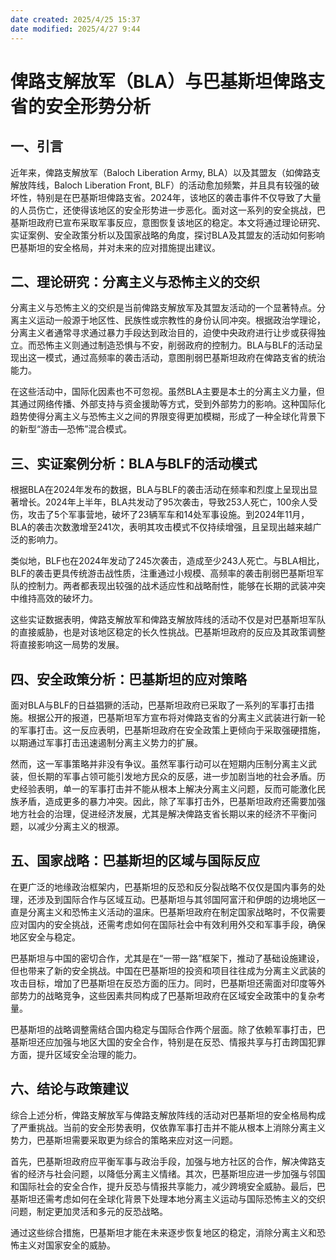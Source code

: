 ```yaml
---
date created: 2025/4/25 15:37
date modified: 2025/4/27 9:44
---
```

# 俾路支解放军（BLA）与巴基斯坦俾路支省的安全形势分析

## 一、引言

近年来，俾路支解放军（Baloch Liberation Army, BLA）以及其盟友（如俾路支解放阵线，Baloch Liberation Front, BLF）的活动愈加频繁，并且具有较强的破坏性，特别是在巴基斯坦俾路支省。2024年，该地区的袭击事件不仅导致了大量的人员伤亡，还使得该地区的安全形势进一步恶化。面对这一系列的安全挑战，巴基斯坦政府已宣布采取军事反应，意图恢复该地区的稳定。本文将通过理论研究、实证案例、安全政策分析以及国家战略的角度，探讨BLA及其盟友的活动如何影响巴基斯坦的安全格局，并对未来的应对措施提出建议。

## 二、理论研究：分离主义与恐怖主义的交织

分离主义与恐怖主义的交织是当前俾路支解放军及其盟友活动的一个显著特点。分离主义运动一般源于地区性、民族性或宗教性的身份认同冲突。根据政治学理论，分离主义者通常寻求通过暴力手段达到政治目的，迫使中央政府进行让步或获得独立。而恐怖主义则通过制造恐惧与不安，削弱政府的控制力。BLA与BLF的活动呈现出这一模式，通过高频率的袭击活动，意图削弱巴基斯坦政府在俾路支省的统治能力。

在这些活动中，国际化因素也不可忽视。虽然BLA主要是本土的分离主义力量，但其通过网络传播、外部支持与资金援助等方式，受到外部势力的影响。这种国际化趋势使得分离主义与恐怖主义之间的界限变得更加模糊，形成了一种全球化背景下的新型“游击—恐怖”混合模式。

## 三、实证案例分析：BLA与BLF的活动模式

根据BLA在2024年发布的数据，BLA与BLF的袭击活动在频率和烈度上呈现出显著增长。2024年上半年，BLA共发动了95次袭击，导致253人死亡，100余人受伤，攻击了5个军事营地，破坏了23辆军车和14处军事设施。到2024年11月，BLA的袭击次数激增至241次，表明其攻击模式不仅持续增强，且呈现出越来越广泛的影响力。

类似地，BLF也在2024年发动了245次袭击，造成至少243人死亡。与BLA相比，BLF的袭击更具传统游击战性质，注重通过小规模、高频率的袭击削弱巴基斯坦军队的控制力。两者都表现出较强的战术适应性和战略耐性，能够在长期的武装冲突中维持高效的破坏力。

这些实证数据表明，俾路支解放军和俾路支解放阵线的活动不仅是对巴基斯坦军队的直接威胁，也是对该地区稳定的长久性挑战。巴基斯坦政府的反应及其政策调整将直接影响这一局势的发展。

## 四、安全政策分析：巴基斯坦的应对策略

面对BLA与BLF的日益猖獗的活动，巴基斯坦政府已采取了一系列的军事打击措施。根据公开的报道，巴基斯坦军方宣布将对俾路支省的分离主义武装进行新一轮的军事打击。这一反应表明，巴基斯坦政府在安全政策上更倾向于采取强硬措施，以期通过军事打击迅速遏制分离主义势力的扩展。

然而，这一军事策略并非没有争议。虽然军事行动可以在短期内压制分离主义武装，但长期的军事占领可能引发地方民众的反感，进一步加剧当地的社会矛盾。历史经验表明，单一的军事打击并不能从根本上解决分离主义问题，反而可能激化民族矛盾，造成更多的暴力冲突。因此，除了军事打击外，巴基斯坦政府还需要加强地方社会的治理，促进经济发展，尤其是解决俾路支省长期以来的经济不平衡问题，以减少分离主义的根源。

## 五、国家战略：巴基斯坦的区域与国际反应

在更广泛的地缘政治框架内，巴基斯坦的反恐和反分裂战略不仅仅是国内事务的处理，还涉及到国际合作与区域互动。巴基斯坦与其邻国阿富汗和伊朗的边境地区一直是分离主义和恐怖主义活动的温床。巴基斯坦政府在制定国家战略时，不仅需要应对国内的安全挑战，还需考虑如何在国际社会中有效利用外交和军事手段，确保地区安全与稳定。

巴基斯坦与中国的密切合作，尤其是在“一带一路”框架下，推动了基础设施建设，但也带来了新的安全挑战。中国在巴基斯坦的投资和项目往往成为分离主义武装的攻击目标，增加了巴基斯坦在反恐方面的压力。同时，巴基斯坦还需面对印度等外部势力的战略竞争，这些因素共同构成了巴基斯坦政府在区域安全政策中的复杂考量。

巴基斯坦的战略调整需结合国内稳定与国际合作两个层面。除了依赖军事打击，巴基斯坦还应加强与地区大国的安全合作，特别是在反恐、情报共享与打击跨国犯罪方面，提升区域安全治理的能力。

## 六、结论与政策建议

综合上述分析，俾路支解放军与俾路支解放阵线的活动对巴基斯坦的安全格局构成了严重挑战。当前的安全形势表明，仅依靠军事打击并不能从根本上消除分离主义势力，巴基斯坦需要采取更为综合的策略来应对这一问题。

首先，巴基斯坦政府应平衡军事与政治手段，加强与地方社区的合作，解决俾路支省的经济与社会问题，以降低分离主义情绪。其次，巴基斯坦应进一步加强与邻国和国际社会的安全合作，提升反恐与情报共享能力，减少跨境安全威胁。最后，巴基斯坦还需考虑如何在全球化背景下处理本地分离主义运动与国际恐怖主义的交织问题，制定更加灵活和多元的反恐战略。

通过这些综合措施，巴基斯坦才能在未来逐步恢复地区的稳定，消除分离主义和恐怖主义对国家安全的威胁。
